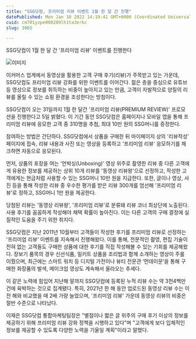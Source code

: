 ```yaml
---
title: "SSG닷컴, 프리미엄 리뷰 이벤트 1월 한 달 간 진행"
datePublished: Mon Jan 10 2022 14:19:41 GMT+0000 (Coordinated Universal Time)
cuid: cm701yzpe000209lh1ta3erkc
slug: 3065

---
```



SSG닷컴이 1월 한 달 간 '프리미엄 리뷰' 이벤트를 진행한다

![이미지](https://cdn.hashnode.com/res/hashnode/image/upload/v1739252397428/cc1648ec-a49d-45d9-9f45-eb7283e12ef0.jpeg)

이커머스 업계에서 동영상을 활용한 고객 구매 후기(리뷰)가 주목받고 있는 가운데, SSG닷컴도 프리미엄 리뷰 강화를 위한 이벤트를 이어간다. 젊은 층을 중심으로 유튜브 등 영상으로 정보를 취득하는 비중이 높아지고 있는 만큼, 고객이 자발적으로 양질의 리뷰를 올릴 수 있는 쇼핑 환경을 조성한다는 방침이다.

SSG닷컴이 오는 31일까지 1월 한 달간 '프리미엄 리뷰(PREMIUM REVIEW)' 프로모션을 진행한다고 5일 밝혔다. 이 기간 동안 SSG닷컴은 홈페이지나 모바일 앱을 통해 프리미엄 리뷰에 응모한 고객 중 310명을 추첨, 최대 10만 원의 SSG머니를 증정한다.

참여하는 방법은 간단하다. SSG닷컴에서 상품을 구매한 뒤 마이페이지 상의 '리뷰작성' 페이지에 접속, 리뷰 내용과 사진 또는 영상을 등록하고 '프리미엄 리뷰' 응모하기를 체크하면 자동으로 응모된다.

먼저, 상품의 포장을 여는 '언박싱(Unboxing)' 영상 위주로 촬영한 리뷰 중 다른 고객에게 유용한 정보를 제공하는 상위 10개 리뷰를 '동영상 리뷰왕'으로 선정하고, 작성한 고객에게는 현금처럼 사용할 수 있는 SSG머니 10만 원을 지급한다. 또한, 글이나 영상, 사진 등을 통해 작성한 리뷰 중 우수한 평가를 받은 리뷰 300개를 엄선해 '프리미엄 리뷰'로 정하고, SSG머니 1만 원을 제공한다.

당첨된 리뷰는 '동영상 리뷰왕', '프리미엄 리뷰'로 분류돼 리뷰 코너 최상단에 노출된다. 사용 후기를 꼼꼼하게 작성해야 채택 확률이 높아진다. 이는 다른 고객의 구매 결정에 실질적인 도움을 주기 위한 취지다.

SSG닷컴은 지난 2011년 10월부터 고객들이 작성한 후기를 프리미엄 리뷰로 선정하는 '프리미엄 리뷰' 이벤트를 지속해서 진행해왔다. 이를 통해, 전문적인 촬영, 편집 기술이 전혀 없는 고객들도 구매한 상품에 대한 후기를 직접 작성해볼 수 있는 기회를 제공해왔다. 장보기 품목의 경우 신선식품, 밀키트 상품을 조리법과 함께 소개하는 영상이 주를 이뤘으며, 최근에는 스마트 워치 등 디지털 가전이나 뷰티 전문관 ‘먼데이문’을 통해 구매한 화장품의 발색, 메이크업 영상도 계속해서 올라오는 추세다.

이 같은 노력에 힘입어 지난해 말까지 SSG닷컴에 등록된 누적 리뷰 수는 약 3천4백만 건에 육박하는 것으로 집계됐다. 특히, 2021년 한 해 동안 업로드된 동영상 리뷰 수는 이전 해와 비교했을 때 2배 가량 늘었으며, '프리미엄 리뷰' 가운데 동영상 리뷰의 비중은 절반 수준으로 나타났다.

이재은 SSG닷컴 통합마케팅팀장은 "별점이나 짧은 글 위주의 구매 후기 이상의 정보를 제공하기 위해 프리미엄 리뷰 강화 정책을 시행하고 있다"며 "고객에게 보다 입체적인 정보를 제공할 수 있도록 다양한 노력을 기울일 계획"이라고 말했다.